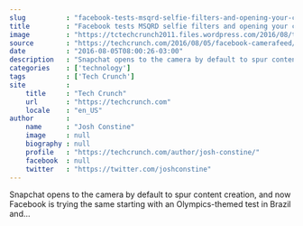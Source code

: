 ```yaml
---
slug          : "facebook-tests-msqrd-selfie-filters-and-opening-your-camera-atop-feed"
title         : "Facebook tests MSQRD selfie filters and opening your camera atop feed"
image         : "https://tctechcrunch2011.files.wordpress.com/2016/08/techcrunch-facebook-camera-feed.png?w=764&h=400&crop=1"
source        : "https://techcrunch.com/2016/08/05/facebook-camerafeed/"
date          : "2016-08-05T08:00:26-03:00"
description   : "Snapchat opens to the camera by default to spur content creation, and now Facebook is trying the same starting with an Olympics-themed test in Brazil and..."
categories    : ['technology']
tags          : ['Tech Crunch']
site          :
    title     : "Tech Crunch"
    url       : "https://techcrunch.com"
    locale    : "en_US"
author        :
    name      : "Josh Constine"
    image     : null
    biography : null
    profile   : "https://techcrunch.com/author/josh-constine/"
    facebook  : null
    twitter   : "https://twitter.com/joshconstine"
---
```


Snapchat opens to the camera by default to spur content creation, and now Facebook is trying the same starting with an Olympics-themed test in Brazil and...
